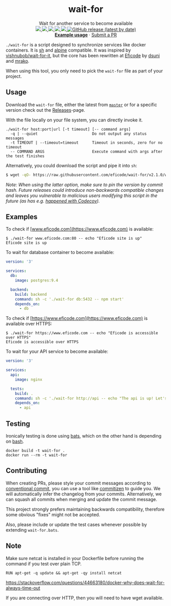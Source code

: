 <br />
<h1 align="center">wait-for</h3>

<p align="center">

  <p align="center">
     Wait for another service to become available
  <br/>
  
  <a href="https://github.com/Eficode/wait-for/graphs/contributors">
  <img src="https://img.shields.io/github/contributors/Eficode/wait-for.svg?style=flat-square">
  </a>
  <a href="https://github.com/Eficode/wait-for/network/members">
  <img src="https://img.shields.io/github/forks/Eficode/wait-for.svg?style=flat-square">
  </a>
  <a href="https://github.com/Eficode/wait-for/stargazers">
  <img src="https://img.shields.io/github/stars/Eficode/wait-for.svg?style=flat-square">
  </a>
  <a href="https://github.com/Eficode/wait-for/blob/master/LICENSE.txt">
  <img src="https://img.shields.io/github/license/Eficode/wait-for.svg?style=flat-square">
  </a> 
  <a href="https://github.com/Eficode/wait-for/actions">
  <img src="https://img.shields.io/github/workflow/status/Eficode/wait-for/Test?style=flat-square&logo=github%20actions">
  </a> 
  <a href="https://github.com/Eficode/wait-for/releases">
  <img alt="GitHub release (latest by date)" src="https://img.shields.io/github/v/release/Eficode/wait-for?style=flat-square">
  </a>
  <br/>
  <a href="https://github.com/eficode/wait-for#examples"><strong>Example usage</strong></a>
  ·
  <a href="https://github.com/Eficode/wait-for/pulls">Submit a PR</a>
  </p>
</p>

`./wait-for` is a script designed to synchronize services like docker containers. It is [sh](https://en.wikipedia.org/wiki/Bourne_shell) and [alpine](https://alpinelinux.org/) compatible. It was inspired by [vishnubob/wait-for-it](https://github.com/vishnubob/wait-for-it), but the core has been rewritten at [Eficode](http://eficode.com/) by [dsuni](https://github.com/dsuni) and [mrako](https://github.com/mrako).

When using this tool, you only need to pick the `wait-for` file as part of your project.

## Usage

Download the `wait-for` file, either the latest from [`master`](https://raw.githubusercontent.com/eficode/wait-for/master/wait-for) or for a specific version check out the [Releases](https://github.com/eficode/wait-for/releases)-page.

With the file locally on your file system, you can directly invoke it.

```
./wait-for host:port|url [-t timeout] [-- command args]
  -q | --quiet                        Do not output any status messages
  -t TIMEOUT | --timeout=timeout      Timeout in seconds, zero for no timeout
  -- COMMAND ARGS                     Execute command with args after the test finishes
```

Alternatively, you could download the script and pipe it into `sh`:

```sh
$ wget -qO- https://raw.githubusercontent.com/eficode/wait-for/v2.1.0/wait-for | sh -s -- google.com:80 -- echo success
```

_Note: When using the latter option, make sure to pin the version by commit hash. Future releases could introduce non-backwards compatible changes and leaves you vulnerable to malicious users modifying this script in the future (as has e.g. [happened with Codecov](https://about.codecov.io/security-update/))._

## Examples

To check if [www.eficode.com](https://www.eficode.com) is available:

```
$ ./wait-for www.eficode.com:80 -- echo "Eficode site is up"
Eficode site is up
```

To wait for database container to become available:


```yml
version: '3'

services:
  db:
    image: postgres:9.4

  backend:
    build: backend
    command: sh -c './wait-for db:5432 -- npm start'
    depends_on:
      - db
```

To check if [https://www.eficode.com](https://www.eficode.com) is available over HTTPS:
```
$ ./wait-for https://www.eficode.com -- echo "Eficode is accessible over HTTPS"
Eficode is accessible over HTTPS
```

To wait for your API service to become available:


```yml
version: '3'

services:
  api:
    image: nginx

  tests:
    build: .
    command: sh -c './wait-for http://api -- echo "The api is up! Let's use it"'
    depends_on:
      - api

```

## Testing

Ironically testing is done using [bats](https://github.com/sstephenson/bats), which on the other hand is depending on [bash](https://en.wikipedia.org/wiki/Bash_(Unix_shell)).

    docker build -t wait-for .
    docker run --rm -t wait-for
    
## Contributing

When creating PRs, please style your commit messages according to [conventional commit](https://www.conventionalcommits.org/en/v1.0.0/), you can use a tool like [commitizen](https://github.com/commitizen/cz-cli) to guide you. We will automatically infer the changelog from your commits. Alternatively, we can squash all commits when merging and update the commit message.

This project strongly prefers maintaining backwards compatibility, therefore some obvious "fixes" might not be accepted.

Also, please include or update the test cases whenever possible by extending `wait-for.bats`. 
    
## Note

Make sure netcat is installed in your Dockerfile before running the command if you test over plain TCP.
```
RUN apt-get -q update && apt-get -qy install netcat
```
https://stackoverflow.com/questions/44663180/docker-why-does-wait-for-always-time-out

If you are connecting over HTTP, then you will need to have wget available.
 
